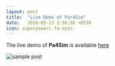 ```yaml
---
layout: post
title:  "Live Demo of Par4Sim"
date:   2018-05-23 2:36:56 +0530
icon: superpowers fa-spin
---
```



The live demo of **Pa4Sim** is available [here](https://ltmaggie.informatik.uni-hamburg.de/semsch/simplify.html)

![sample post]({{site.baseurl}}/images//par4sim.gif)
